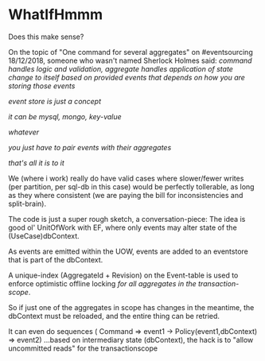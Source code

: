 # WhatIfHmmm
Does this make sense?


On the topic of "One command for several aggregates" on #eventsourcing 18/12/2018, someone who wasn't named Sherlock Holmes said:
_command handles logic and validation, aggregate handles application of state change to itself based on provided events
that depends on how you are storing those events_

_event store is just a concept_

_it can be mysql, mongo, key-value_

_whatever_

_you just have to pair events with their aggregates_

_that's all it is to it_

We (where i work) really do have valid cases where slower/fewer writes (per partition, per sql-db in this case) would be perfectly tollerable, as long as they where consistent (we are paying the bill for inconsistencies and split-brain).

The code is just a super rough sketch, a conversation-piece:
The idea is good ol' UnitOfWork with EF, where only events may alter state of the (UseCase)dbContext.

As events are emitted within the UOW, events are added to an eventstore that is part of the dbContext.

A unique-index (AggregateId + Revision) on the Event-table is used to enforce optimistic offline locking _for all aggregates in the transaction-scope_. 

So if just one of the aggregates in scope has changes in the meantime, the dbContext must be reloaded, and the entire thing can be retried.

It can even do sequences ( Command => event1 -> Policy(event1,dbContext) => event2) 
...based on intermediary state (dbContext), the hack is to "allow uncommitted reads" for the transactionscope
